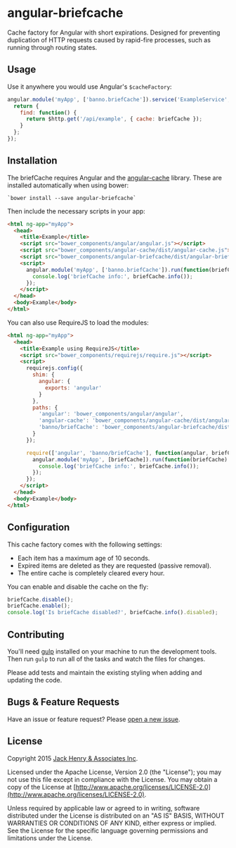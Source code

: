# angular-briefcache

Cache factory for Angular with short expirations. Designed for preventing duplication of HTTP requests caused by rapid-fire processes, such as running through routing states.

## Usage

Use it anywhere you would use Angular's `$cacheFactory`:

```javascript
angular.module('myApp', ['banno.briefCache']).service('ExampleService', function($http, briefCache) {
  return {
    find: function() {
      return $http.get('/api/example', { cache: briefCache });
    }
  };
});
```

## Installation

The briefCache requires Angular and the [angular-cache](https://github.com/jmdobry/angular-cache) library. These are installed automatically when using bower:

```shell
`bower install --save angular-briefcache`
```

Then include the necessary scripts in your app:

```html
<html ng-app="myApp">
  <head>
    <title>Example</title>
    <script src="bower_components/angular/angular.js"></script>
    <script src="bower_components/angular-cache/dist/angular-cache.js"></script>
    <script src="bower_components/angular-briefcache/dist/angular-briefcache.js"></script>
    <script>
      angular.module('myApp', ['banno.briefCache']).run(function(briefCache) {
        console.log('briefCache info:', briefCache.info());
      });
    </script>
  </head>
  <body>Example</body>
</html>
```

You can also use RequireJS to load the modules:

```html
<html ng-app="myApp">
  <head>
    <title>Example using RequireJS</title>
    <script src="bower_components/requirejs/require.js"></script>
    <script>
      requirejs.config({
        shim: {
          angular: {
            exports: 'angular'
          }
        },
        paths: {
          'angular': 'bower_components/angular/angular',
          'angular-cache': 'bower_components/angular-cache/dist/angular-cache',
          'banno/briefCache': 'bower_components/angular-briefcache/dist/angular-briefcache'
        }
      });

      require(['angular', 'banno/briefCache'], function(angular, briefCache) {
        angular.module('myApp', [briefCache]).run(function(briefCache) {
          console.log('briefCache info:', briefCache.info());
        });
      });
    </script>
  </head>
  <body>Example</body>
</html>
```

## Configuration

This cache factory comes with the following settings:

* Each item has a maximum age of 10 seconds.
* Expired items are deleted as they are requested (passive removal).
* The entire cache is completely cleared every hour.

You can enable and disable the cache on the fly:

```javascript
briefCache.disable();
briefCache.enable();
console.log('Is briefCache disabled?', briefCache.info().disabled);
```

## Contributing

You'll need [gulp](http://gulpjs.com/) installed on your machine to run the development tools. Then run `gulp` to run all of the tasks and watch the files for changes.

Please add tests and maintain the existing styling when adding and updating the code.

## Bugs & Feature Requests

Have an issue or feature request? Please [open a new issue](https://github.com/Banno/angular-briefcache/issues/new).

## License

Copyright 2015 [Jack Henry & Associates Inc](https://www.jackhenry.com/).

Licensed under the Apache License, Version 2.0 (the "License"); you may not use this file except in compliance with the License. You may obtain a copy of the License at [http://www.apache.org/licenses/LICENSE-2.0](http://www.apache.org/licenses/LICENSE-2.0).

Unless required by applicable law or agreed to in writing, software distributed under the License is distributed on an "AS IS" BASIS, WITHOUT WARRANTIES OR CONDITIONS OF ANY KIND, either express or implied. See the License for the specific language governing permissions and limitations under the License.
